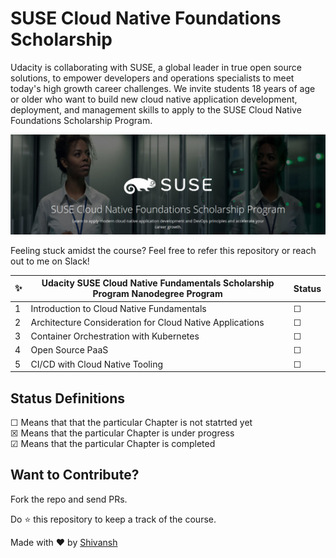 # SUSE Cloud Native Foundations Scholarship
Udacity is collaborating with SUSE, a global leader in true open source solutions, to empower developers and operations specialists to meet today's high growth career challenges. We invite students 18 years of age or older who want to build new cloud native application development, deployment, and management skills to apply to the SUSE Cloud Native Foundations Scholarship Program. 

![Suse-Banner](SuseBanner.png)

Feeling stuck amidst the course? Feel free to refer this repository or reach out to me on Slack!

✨| Udacity SUSE Cloud Native Fundamentals Scholarship Program Nanodegree Program | Status
--- | ---| ---
1 | Introduction to Cloud Native Fundamentals |  &#9744;
2 | Architecture Consideration for Cloud Native Applications |  &#9744;
3 | Container Orchestration with Kubernetes |  &#9744;
4 | Open Source PaaS |  &#9744;
5 | CI/CD with Cloud Native Tooling |  &#9744;

## Status Definitions
 &#9744; Means that that the particular Chapter is not statrted yet <br>
 &#9746; Means that the particular Chapter is under progress <br>
 &#9745; Means that the particular Chapter is completed
 
 ## Want to Contribute?
 Fork the repo and send PRs.
 
 Do :star: this repository to keep a track of the course. 
 
 Made with :heart: by [Shivansh](https://github.com/Shivansh2407)
 
 
